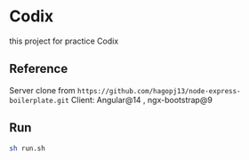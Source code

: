 # Codix
this project for practice Codix

## Reference
Server clone from `https://github.com/hagopj13/node-express-boilerplate.git`
Client: Angular@14 , ngx-bootstrap@9
## Run
```sh
sh run.sh
```
